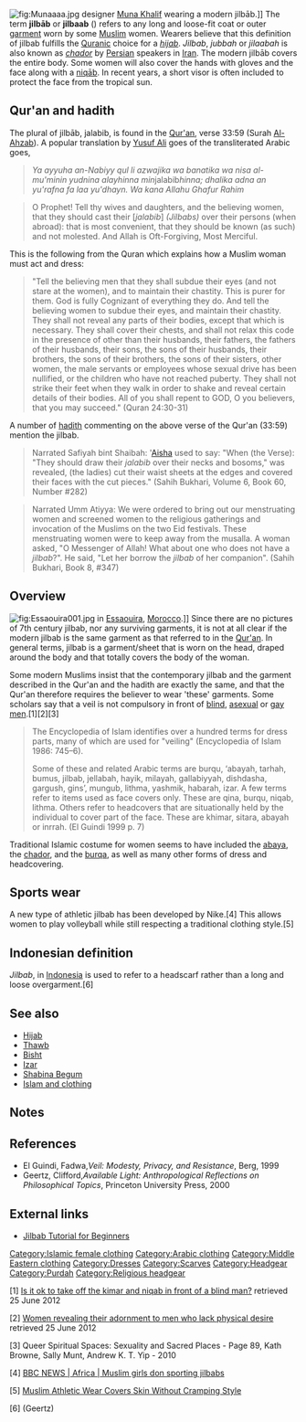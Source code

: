 ![](Munaaaa.jpg "fig:Munaaaa.jpg") designer [Muna
Khalif](Muna_Khalif "wikilink") wearing a modern jilbāb.\]\] The term
**jilbāb** or **jilbaab** () refers to any long and loose-fit coat or
outer [garment](garment "wikilink") worn by some
[Muslim](Muslim "wikilink") women. Wearers believe that this definition
of jilbab fulfills the [Quranic](Quran "wikilink") choice for a
*[hijab](hijab "wikilink")*. *Jilbab*, *jubbah* or *jilaabah* is also
known as *[chador](chador "wikilink")* by
[Persian](Persian_Language "wikilink") speakers in
[Iran](Iran "wikilink"). The modern jilbāb covers the entire body. Some
women will also cover the hands with gloves and the face along with a
[niqāb](niqāb "wikilink"). In recent years, a short visor is often
included to protect the face from the tropical sun.

## Qur'an and hadith

The plural of jilbāb, jalabib, is found in the
[Qur'an](Qur'an "wikilink"), verse 33:59 (Surah
[Al-Ahzab](Al-Ahzab "wikilink")). A popular translation by [Yusuf
Ali](Abdullah_Yusuf_Ali "wikilink") goes of the transliterated Arabic
goes,

> *Ya ayyuha an-Nabiyy qul li azwajika wa banatika wa nisa al-mu'minin
> yudnina alayhinna min*jalabib*hinna; dhalika adna an yu'rafna fa laa
> yu'dhayn. Wa kana Allahu Ghafur Rahim*

> O Prophet! Tell thy wives and daughters, and the believing women, that
> they should cast their \[*jalabib*\] *(Jilbabs)* over their persons
> (when abroad): that is most convenient, that they should be known (as
> such) and not molested. And Allah is Oft-Forgiving, Most Merciful.

This is the following from the Quran which explains how a Muslim woman
must act and dress:

> "Tell the believing men that they shall subdue their eyes (and not
> stare at the women), and to maintain their chastity. This is purer for
> them. God is fully Cognizant of everything they do. And tell the
> believing women to subdue their eyes, and maintain their chastity.
> They shall not reveal any parts of their bodies, except that which is
> necessary. They shall cover their chests, and shall not relax this
> code in the presence of other than their husbands, their fathers, the
> fathers of their husbands, their sons, the sons of their husbands,
> their brothers, the sons of their brothers, the sons of their sisters,
> other women, the male servants or employees whose sexual drive has
> been nullified, or the children who have not reached puberty. They
> shall not strike their feet when they walk in order to shake and
> reveal certain details of their bodies. All of you shall repent to
> GOD, O you believers, that you may succeed." (Quran 24:30-31)

A number of [hadith](hadith "wikilink") commenting on the above verse of
the Qur'an (33:59) mention the jilbab.

> Narrated Safiyah bint Shaibah: '[Aisha](Aisha "wikilink") used to say:
> "When (the Verse): "They should draw their *jalabib* over their necks
> and bosoms," was revealed, (the ladies) cut their waist sheets at the
> edges and covered their faces with the cut pieces." (Sahih Bukhari,
> Volume 6, Book 60, Number #282)

> Narrated Umm Atiyya: We were ordered to bring out our menstruating
> women and screened women to the religious gatherings and invocation of
> the Muslims on the two Eid festivals. These menstruating women were to
> keep away from the musalla. A woman asked, "O Messenger of Allah! What
> about one who does not have a *jilbab*?". He said, "Let her borrow the
> *jilbab* of her companion". (Sahih Bukhari, Book 8, #347)

## Overview

![](Essaouira001.jpg "fig:Essaouira001.jpg") in
[Essaouira](Essaouira "wikilink"), [Morocco](Morocco "wikilink").\]\]
Since there are no pictures of 7th century jilbab, nor any surviving
garments, it is not at all clear if the modern jilbab is the same
garment as that referred to in the [Qur'an](Qur'an "wikilink"). In
general terms, jilbab is a garment/sheet that is worn on the head,
draped around the body and that totally covers the body of the woman.

Some modern Muslims insist that the contemporary jilbab and the garment
described in the Qur'an and the hadith are exactly the same, and that
the Qur'an therefore requires the believer to wear 'these' garments.
Some scholars say that a veil is not compulsory in front of
[blind](blindness "wikilink"), [asexual](asexuality "wikilink") or [gay
men](male_homosexuality "wikilink").[1][2][3]

> The Encyclopedia of Islam identifies over a hundred terms for dress
> parts, many of which are used for "veiling" (Encyclopedia of Islam
> 1986: 745–6).
>
> Some of these and related Arabic terms are burqu, ‘abayah, tarhah,
> bumus, jilbab, jellabah, hayik, milayah, gallabiyyah, dishdasha,
> gargush, gins’, mungub, lithma, yashmik, habarah, izar. A few terms
> refer to items used as face covers only. These are qina, burqu, niqab,
> lithma. Others refer to headcovers that are situationally held by the
> individual to cover part of the face. These are khimar, sitara, abayah
> or inrrah. (El Guindi 1999 p. 7)

Traditional Islamic costume for women seems to have included the
[abaya](abaya "wikilink"), the [chador](chador "wikilink"), and the
[burqa](burqa "wikilink"), as well as many other forms of dress and
headcovering.

## Sports wear

A new type of athletic jilbab has been developed by Nike.[4] This allows
women to play volleyball while still respecting a traditional clothing
style.[5]

## Indonesian definition

*Jilbab*, in [Indonesia](Indonesia "wikilink") is used to refer to a
headscarf rather than a long and loose overgarment.[6]

## See also

-   [Hijab](Hijab "wikilink")
-   [Thawb](Thawb "wikilink")
-   [Bisht](bisht_(clothing) "wikilink")
-   [Izar](Izaar "wikilink")
-   [Shabina Begum](Shabina_Begum "wikilink")
-   [Islam and clothing](Islam_and_clothing "wikilink")

## Notes

## References

-   El Guindi, Fadwa,*Veil: Modesty, Privacy, and Resistance*, Berg,
    1999
-   Geertz, Clifford,*Available Light: Anthropological Reflections on
    Philosophical Topics*, Princeton University Press, 2000

## External links

-   [Jilbab Tutorial for
    Beginners](http://www.jilbabanak.com/blog/jilbab-tutorial-for-beginners/)

[Category:Islamic female
clothing](Category:Islamic_female_clothing "wikilink") [Category:Arabic
clothing](Category:Arabic_clothing "wikilink") [Category:Middle Eastern
clothing](Category:Middle_Eastern_clothing "wikilink")
[Category:Dresses](Category:Dresses "wikilink")
[Category:Scarves](Category:Scarves "wikilink")
[Category:Headgear](Category:Headgear "wikilink")
[Category:Purdah](Category:Purdah "wikilink") [Category:Religious
headgear](Category:Religious_headgear "wikilink")

[1] [Is it ok to take off the kimar and niqab in front of a blind
man?](http://islamqa.info/en/ref/92753/blind) retrieved 25 June 2012

[2] [Women revealing their adornment to men who lack physical
desire](http://www.islamweb.net/womane/nindex.php?page=showfatwa&FatwaId=113271)
retrieved 25 June 2012

[3] Queer Spiritual Spaces: Sexuality and Sacred Places - Page 89, Kath
Browne, Sally Munt, Andrew K. T. Yip - 2010

[4] [BBC NEWS \| Africa \| Muslim girls don sporting
jilbabs](http://news.bbc.co.uk/2/hi/africa/4838480.stm)

[5] [Muslim Athletic Wear Covers Skin Without Cramping
Style](http://news.nationalgeographic.com/news/2006/04/0427_060424_muslim_sports.html?source=rss)

[6] (Geertz)